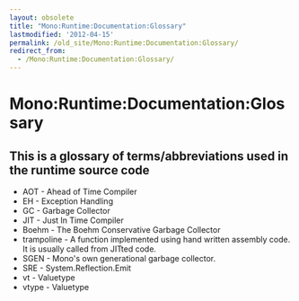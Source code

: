 ```yaml
---
layout: obsolete
title: "Mono:Runtime:Documentation:Glossary"
lastmodified: '2012-04-15'
permalink: /old_site/Mono:Runtime:Documentation:Glossary/
redirect_from:
  - /Mono:Runtime:Documentation:Glossary/
---
```


Mono:Runtime:Documentation:Glossary
===================================

This is a glossary of terms/abbreviations used in the runtime source code
-------------------------------------------------------------------------

-   AOT - Ahead of Time Compiler
-   EH - Exception Handling
-   GC - Garbage Collector
-   JIT - Just In Time Compiler
-   Boehm - The Boehm Conservative Garbage Collector
-   trampoline - A function implemented using hand written assembly code. It is usually called from JITted code.
-   SGEN - Mono's own generational garbage collector.
-   SRE - System.Reflection.Emit
-   vt - Valuetype
-   vtype - Valuetype


